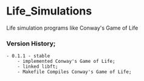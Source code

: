 # Life_Simulations
Life simulation programs like Conway's Game of Life  

### Version History;  
	- 0.1.1 - stable  
		- implemented Conway's Game of Life;  
		- linked libft;  
		- Makefile Compiles Conway's Game of Life;  
